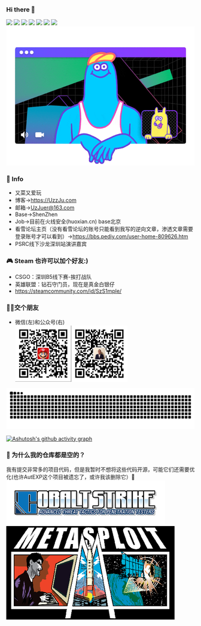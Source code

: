 ### Hi there 👋  
![](https://visitor-badge.glitch.me/badge?page_id=UzJu.readme)
![](https://img.shields.io/badge/KanXue-2019RankTop3-blue)
![](https://img.shields.io/badge/Noob-Hacker-blue)
![](https://img.shields.io/badge/Python3-yyds-blue)
![](https://img.shields.io/badge/CTF-WEB-blue)
[![](https://img.shields.io/badge/MacOs-catalina-blue?style=flat-square&logo=apple&logoColor=ffffff)](https://www.tonymacx86.com/)
[![](https://img.shields.io/badge/Ubuntu-18.04-blue?style=flat-square&logo=Ubuntu&logoColor=ffffff)](https://www.archlinux.org/)  
<img src="./zoomies.gif" alt="image" width="px" />  

### 💬 Info

+ 又菜又爱玩
+ 博客->https://UzzJu.com
+ 邮箱->UzJuer@163.com  
+ Base->ShenZhen  
+ Job->目前在火线安全(huoxian.cn) base北京
+ 看雪论坛主页（没有看雪论坛的账号只能看到我写的逆向文章，渗透文章需要登录账号才可以看到）->https://bbs.pediy.com/user-home-809626.htm
+ PSRC线下沙龙深圳站演讲嘉宾

### 🎮 Steam 也许可以加个好友:)
+ CSGO：深圳B5线下赛-挨打战队
+ 英雄联盟：钻石守门员，现在是真金白银仔
+ https://steamcommunity.com/id/SzS1mple/
### 👴🏻交个朋友

- 微信(左)和公众号(右)  
  <img src="163713612-705b3f5e-1090-439f-a844-94563fe4b5fe.png" alt="image" width="150px" /><img src="UzJuMarkDownImageimage-20220305012908167.png" alt="image" width="150px" />

  

[![snake](./github-user-contribution.svg)](https://github.com/uzju)

[![Ashutosh's github activity graph](https://activity-graph.herokuapp.com/graph?username=UzJu&bg_color=000000&color=2bff00&line=e00099&point=05ffd5&area=true&hide_border=true)](https://github.com/ashutosh00710/github-readme-activity-graph)

### 🔭 为什么我的仓库都是空的？

我有提交非常多的项目代码，但是我暂时不想将这些代码开源，可能它们还需要优化(也许AutEXP这个项目被遗忘了，或许我该删除它）🤔  
![](images.png)  
![](Metasploit_Logo.png)  
